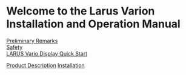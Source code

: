 # Welcome to the Larus Varion Installation and Operation Manual

[Preliminary Remarks](Preliminary-Remarks.md)\
[Safety](Safety.md)\
[LARUS Vario Display Quick Start](LARUS-Vario-Display-Quick-Start-Manual.md)

[Product Description](Product-Description.md)
[Installation](LARUS-Vario-Installation.md)

